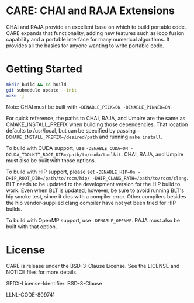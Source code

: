 CARE: CHAI and RAJA Extensions
===============================
CHAI and RAJA provide an excellent base on which to build portable code. CARE expands that functionality, adding new features such as loop fusion capability and a portable interface for many numerical algorithms. It provides all the basics for anyone wanting to write portable code.

Getting Started
===============
```bash
mkdir build && cd build
git submodule update --init
make -j
```

Note: CHAI must be built with `-DENABLE_PICK=ON -DENABLE_PINNED=ON`.

For quick reference, the paths to CHAI, RAJA, and Umpire are the same as CMAKE\_INSTALL\_PREFIX when building those dependencies. That location defaults to /usr/local, but can be specified by passing `-DCMAKE_INSTALL_PREFIX=/desired/path` and running `make install`.

To build with CUDA support, use `-DENABLE_CUDA=ON -DCUDA_TOOLKIT_ROOT_DIR=/path/to/cuda/toolkit`. CHAI, RAJA, and Umpire must also be built with those options.
 
To build with HIP support, please set `-DENABLE_HIP=On -DHIP_ROOT_DIR=/path/to/rocm/hip/ -DHIP_CLANG_PATH=/path/to/rocm/clang`. 
BLT needs to be updated to the development version for the HIP build to work. Even when BLT is updated, however, be sure to avoid 
running BLT's hip smoke test, since it dies with a compiler error. 
Other compilers besides the hip vendor-supplied clang compiler have not yet been tried for HIP builds.
 
To build with OpenMP support, use `-DENABLE_OPENMP`. RAJA must also be built with that option.

License
=======
CARE is release under the BSD-3-Clause License. See the LICENSE and NOTICE files for more details.

SPDX-License-Identifier: BSD-3-Clause

LLNL-CODE-809741
